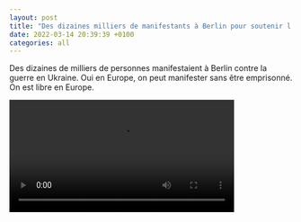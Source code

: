 ```yaml
---
layout: post
title: "Des dizaines milliers de manifestants à Berlin pour soutenir l'Ukraine"
date: 2022-03-14 20:39:39 +0100
categories: all
---
```

<!--translate-->
Des dizaines de milliers de personnes manifestaient à Berlin contre la guerre en Ukraine. Oui en Europe, on peut manifester sans être emprisonné. On est libre en Europe. 
<!--endtranslate-->


<video controls width="400">
    <source src="{{ site.baseurl }}/assets/videos/12.webm"
            type="video/webm">
    <source src="{{ site.baseurl }}/assets/videos/12.mp4"
            type="video/mp4">
    Sorry, your browser doesn't support embedded videos.
</video>

